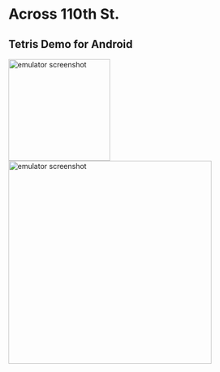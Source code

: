 # Across 110th St.

## Tetris Demo for Android

<img src="https://user-images.githubusercontent.com/41239783/95685099-d1b8a780-0bc3-11eb-96f1-40b6e21fd413.png" alt="emulator screenshot" width="200px">

<img src="https://user-images.githubusercontent.com/41239783/95877964-ae683680-0d42-11eb-8e29-a6e39f1005ac.png" alt="emulator screenshot" width="400px">
